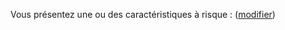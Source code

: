 Vous présentez une ou des caractéristiques à risque : <strong class="nom-caracteristiques-a-risques"></strong> (<a href="/sante" data-navigo>modifier</a>)
